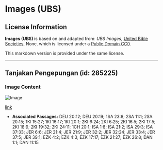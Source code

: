 # Images (UBS)

## License Information

**Images (UBS)** is based on and adapted from: _UBS Images_, [United Bible Societies](https://unitedbiblesocieties.org/), None, which is licensed under a [Public Domain CC0](https://creativecommons.org/public-domain/cc0/).

This markdown version is provided under the same license.



--------------------------------

## Tanjakan Pengepungan (id: 285225)

### Image Content

![Image](https://cdn.aquifer.bible/aquifer-content/resources/Media/WEB-0397_siege_ramp_en.jpg)

[link](https://cdn.aquifer.bible/aquifer-content/resources/Media/WEB-0397_siege_ramp_en.jpg)

* **Associated Passages:** DEU 20:12; DEU 20:19; 1SA 23:8; 2SA 11:1; 2SA 20:15; 1KI 15:27; 1KI 16:17; 1KI 20:1; 2KI 6:24; 2KI 6:25; 2KI 16:5; 2KI 17:5; 2KI 18:9; 2KI 19:32; 2KI 24:11; 1CH 20:1; ISA 1:8; ISA 21:2; ISA 29:3; ISA 37:33; JER 6:6; JER 21:4; JER 21:9; JER 32:2; JER 32:24; JER 33:4; JER 37:5; JER 39:1; EZK 4:2; EZK 4:3; EZK 17:17; EZK 21:27; EZK 26:8; DAN 1:1; DAN 11:15

